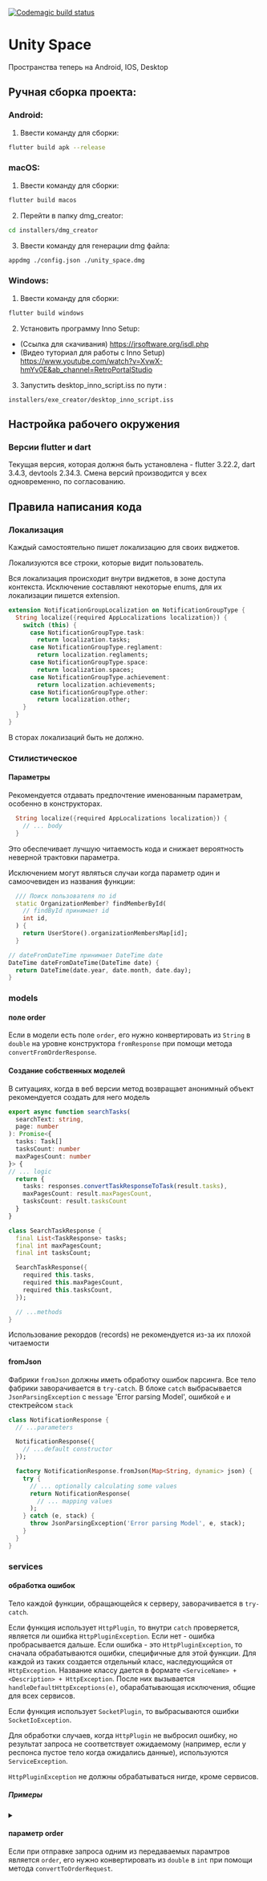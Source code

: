 [![Codemagic build status](https://api.codemagic.io/apps/667049ceac2945fd7b7162e3/667049ceac2945fd7b7162e2/status_badge.svg)](https://codemagic.io/app/667049ceac2945fd7b7162e3/667049ceac2945fd7b7162e2/latest_build)
# Unity Space
Пространства теперь на Android, IOS, Desktop
## Ручная сборка проекта:
### Android:
1. Ввести команду для сборки: 
```bash
flutter build apk --release  
```

### macOS:

1. Ввести команду для сборки: 

```bash
flutter build macos
```

2. Перейти в папку dmg_creator:

```bash
cd installers/dmg_creator
```

3. Ввести команду для генерации dmg файла:

```bash
appdmg ./config.json ./unity_space.dmg
```

### Windows:

1. Ввести команду для сборки:
```bash
flutter build windows
```

2. Установить программу Inno Setup:
- (Ссылка для скачивания) https://jrsoftware.org/isdl.php
- (Видео туториал для работы с Inno Setup) https://www.youtube.com/watch?v=XvwX-hmYv0E&ab_channel=RetroPortalStudio

3. Запустить desktop_inno_script.iss по пути :
```
installers/exe_creator/desktop_inno_script.iss
```

## Настройка рабочего окружения 

### Версии flutter и dart

Текущая версия, которая должня быть установлена - flutter 3.22.2, dart 3.4.3, devtools 2.34.3. Смена версий производится у всех одновременно, по согласованию. 

## Правила написания кода

### Локализация
Каждый самостоятельно пишет локализацию для своих виджетов. 

Локализуются все строки, которые видит пользователь.

Вся локализация происходит внутри виджетов, в зоне доступа контекста. Исключение составляют некоторые enums, для их локализации пишется extension.

```dart
extension NotificationGroupLocalization on NotificationGroupType {
  String localize({required AppLocalizations localization}) {
    switch (this) {
      case NotificationGroupType.task:
        return localization.tasks;
      case NotificationGroupType.reglament:
        return localization.reglaments;
      case NotificationGroupType.space:
        return localization.spaces;
      case NotificationGroupType.achievement:
        return localization.achievements;
      case NotificationGroupType.other:
        return localization.other;
    }
  }
}
```

В сторах локализаций быть не должно.

### Стилистическое 

#### Параметры 
Рекомендуется отдавать предпочтение именованным параметрам, особенно в конструкторах. 
```dart
  String localize({required AppLocalizations localization}) {
    // ... body 
  }
```
Это обеспечивает лучшую читаемость кода и снижает вероятность неверной трактовки параметра. 

Исключением могут являться случаи когда параметр один и самоочевиден из названия функции:
```dart
  /// Поиск пользователя по id
  static OrganizationMember? findMemberById(
    // findById принимает id
    int id,
  ) {
    return UserStore().organizationMembersMap[id];
  }
```
```dart
// dateFromDateTime принимает DateTime date
DateTime dateFromDateTime(DateTime date) {
  return DateTime(date.year, date.month, date.day);
}
```


### models 

#### поле order
Если в модели есть поле `order`, его нужно конвертировать из `String` в `double` на уровне конструктора `fromResponse` при помощи метода  `convertFromOrderResponse`.

#### Создание собственных моделей 
В ситуациях, когда в веб версии метод возвращает анонимный объект рекомендуется создать для него модель
```ts
export async function searchTasks(
  searchText: string,
  page: number
): Promise<{
  tasks: Task[]
  tasksCount: number
  maxPagesCount: number
}> {
// ... logic
  return {
    tasks: responses.convertTaskResponseToTask(result.tasks),
    maxPagesCount: result.maxPagesCount,
    tasksCount: result.tasksCount
  }
}
```
```dart
class SearchTaskResponse {
  final List<TaskResponse> tasks;
  final int maxPagesCount;
  final int tasksCount;

  SearchTaskResponse({
    required this.tasks,
    required this.maxPagesCount,
    required this.tasksCount,
  });

  // ...methods
}
```
Использование рекордов (records) не рекомендуется из-за их плохой читаемости

#### fromJson
Фабрики `fromJson` должны иметь обработку ошибок парсинга. Все тело фабрики заворачивается в `try-catch`. В блоке `catch` выбрасывается `JsonParsingException` с `message` 'Error parsing Model', ошибкой `e` и стектрейсом `stack`
```dart
class NotificationResponse {
  // ...parameters

  NotificationResponse({
    // ...default constructor
  });

  factory NotificationResponse.fromJson(Map<String, dynamic> json) {
    try {
      // ... optionally calculating some values
      return NotificationResponse(
        // ... mapping values
      );
    } catch (e, stack) {
      throw JsonParsingException('Error parsing Model', e, stack);
    }
  }
}
```


### services 

#### обработка ошибок

Тело каждой функции, обращающейся к серверу, заворачивается в `try-catch`. 

Если функция использует `HttpPlugin`, то внутри `catch` проверяется, является ли ошибка `HttpPluginException`. Если нет - ошибка пробрасывается дальше. Если ошибка - это `HttpPluginException`, то сначала обрабатываются ошибки, специфичные для этой функции. Для каждой из таких создается отдельный класс, наследующийся от `HttpException`. Название классу дается в формате `<ServiceName> + <Description> + HttpException`. После них вызывается `handleDefaultHttpExceptions(e)`, обарабатывающая исключения, общие для всех сервисов. 

Если функция использует `SocketPlugin`, то выбрасываются ошибки `SocketIoException`. 

Для обработки случаев, когда `HttpPlugin` не выбросил ошибку, но результат запроса не соответствует ожидаемому (например, если у респонса пустое тело когда ожидались данные), используются `ServiceException`. 

`HttpPluginException` не должны обрабатываться нигде, кроме сервисов.



##### Примеры
<details>
<summary> </summary>

1. Обработка `HttpPluginException` 
```dart
Future<void> signOut({
  required final String refreshToken,
  required final int globalUserId,
}) async {
  try {
    // body
  } catch (e) {
    if (e is HttpPluginException) {
      handleDefaultHttpExceptions(e);
    }
    rethrow;
  }
}
```

2. Обработка специфичных для запроса ошибок 
```dart
Future<OnlyTokensResponse> login({
  required final String email,
  required final String password,
}) async {
  try {
    // body
  } catch (e) {
    if (e is HttpPluginException) {
      if (e.message == 'Credentials incorrect') {
        throw AuthIncorrectCredentialsHttpException(e.message);
      }
      handleDefaultHttpExceptions(e);
    }
    rethrow;
  }
}
```

3. Обработка ошибок в функциях, использующих `SocketPlugin`
```dart
void disconnect() {
  try {
    SocketPlugin().socket.disconnect();
  } on Exception catch (e) {
    throw WebsyncDisconnectSocketIoException(exception: e);
  }
}
```

4. Использование `ServiceException`
```dart
Future<TaskResponse> moveTask({
  // params
}) async {
  try {
    // body
    final task = result['task'];
    if (task == null) {
      throw EmptyResponseServiceException(
        message: '''
                  Failed to move task between stages. 
                  Expected JSON response with task details, 
                  but received an empty response.
                  ''',
        response: response,
      );
    }
    return TaskResponse.fromJson(task);
  } catch (e) {
    // HttpPlugin handling
  }
}
```
</details>

#### параметр order

Если при отправке запроса одним из передаваемых парамтров является `order`, его нужно конвертировать из `double` в `int` при помощи метода `convertToOrderRequest`. 
